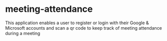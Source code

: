 # meeting-attendance
This application enables a user to register or login with their Google &amp; Microsoft accounts and scan a qr code to keep track of meeting attendance during a meeting
